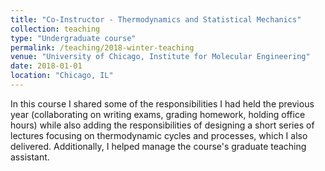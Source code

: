 ```yaml
---
title: "Co-Instructor - Thermodynamics and Statistical Mechanics"
collection: teaching
type: "Undergraduate course"
permalink: /teaching/2018-winter-teaching
venue: "University of Chicago, Institute for Molecular Engineering"
date: 2018-01-01
location: "Chicago, IL"
---
```


In this course I shared some of the responsibilities I had held the previous year (collaborating on writing exams, grading homework, holding office hours) while also adding the responsibilities of designing a short series of lectures focusing on thermodynamic cycles and processes, which I also delivered.  Additionally, I helped manage the course's graduate teaching assistant.  
